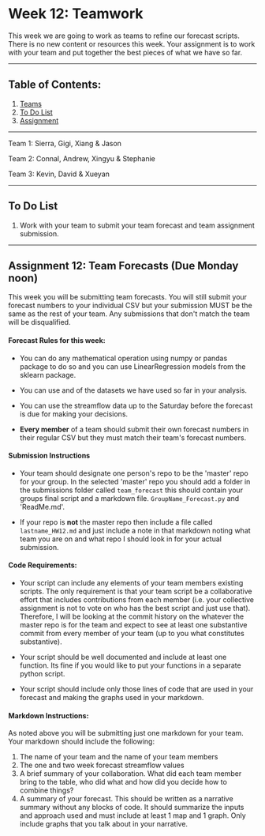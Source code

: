 # Week 12: Teamwork
This week we are going to work as teams to refine our forecast scripts. There is no new content or resources this week. Your assignment is to work with your team and put together the best pieces of what we have so far.

____
## Table of Contents:
1. [ Teams](#teams)
1. [ To Do List](#todo)
1. [ Assignment](#assignment)

___
<a name="teams"></a>
Team 1: Sierra, Gigi, Xiang & Jason 

Team 2: Connal, Andrew, Xingyu & Stephanie

Team 3: Kevin, David & Xueyan


___
<a name="todo"></a>
## To Do List
1. Work with your team to submit your team forecast and team assignment submission.

___
<a name="assignment"></a>
## Assignment 12: Team Forecasts (Due Monday noon)
This week you will be submitting team forecasts. You will still submit your forecast numbers to your individual CSV but your submission MUST be the same as the rest of your team. Any submissions that don't match the team will be disqualified.

#### Forecast Rules for this week:
- You can do any mathematical operation using numpy or pandas package to do so and you can use LinearRegression models from the sklearn package.  

- You can use and of the datasets we have used so far in your analysis.

- You can use the streamflow data up to the Saturday before the forecast is due for making your decisions.

- **Every member** of a team should submit their own forecast numbers in their regular  CSV but they must match their team's forecast numbers.

#### Submission Instructions
- Your team  should designate one person's repo to be the 'master' repo for your group. In the selected 'master' repo you should add a folder in the submissions folder called  `team_forecast` this should contain your groups final script and a markdown file. `GroupName_Forecast.py` and 'ReadMe.md'.

- If your repo is **not** the master repo then include a file called `lastname_HW12.md` and just include a note in that markdown noting  what team you are on and what repo I should look in for your actual submission.


#### Code Requirements:
- Your script can include any elements of your team members existing scripts. The only requirement is that your team script be a collaborative effort that includes contributions from each member (i.e. your collective assignment is not to vote on who has the best script and just use that). Therefore, I will be looking at the commit history on the whatever the master repo is for the team and expect to see at least one substantive commit from every member of your team (up to you what constitutes substantive).

- Your script should be well documented and include at least one function. Its fine if you would like to put your functions in a separate python script.

- Your script should include only those lines of code that are used in your forecast and making the graphs used in your markdown.

#### Markdown Instructions:
As noted above you  will be submitting just one markdown for your team. Your markdown should include the following:
1.  The name of your team and the name of your team members
2.  The one and two week forecast streamflow values 
3.  A brief summary of your collaboration. What did each team member bring to the table, who did what and how did you decide how to combine things?
4.  A summary of your forecast. This should be written as a narrative summary without any blocks of code.  It should summarize the inputs and approach used and must include at least 1 map and 1 graph. Only include graphs that you talk about in your narrative.   
